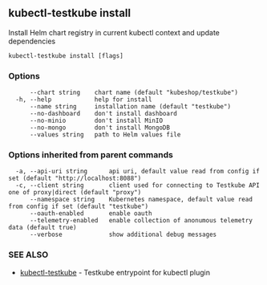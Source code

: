 ## kubectl-testkube install

Install Helm chart registry in current kubectl context and update dependencies

```
kubectl-testkube install [flags]
```

### Options

```
      --chart string    chart name (default "kubeshop/testkube")
  -h, --help            help for install
      --name string     installation name (default "testkube")
      --no-dashboard    don't install dashboard
      --no-minio        don't install MinIO
      --no-mongo        don't install MongoDB
      --values string   path to Helm values file
```

### Options inherited from parent commands

```
  -a, --api-uri string      api uri, default value read from config if set (default "http://localhost:8088")
  -c, --client string       client used for connecting to Testkube API one of proxy|direct (default "proxy")
      --namespace string    Kubernetes namespace, default value read from config if set (default "testkube")
      --oauth-enabled       enable oauth
      --telemetry-enabled   enable collection of anonumous telemetry data (default true)
      --verbose             show additional debug messages
```

### SEE ALSO

* [kubectl-testkube](kubectl-testkube.md)	 - Testkube entrypoint for kubectl plugin

